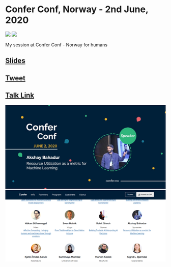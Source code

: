 # Confer Conf, Norway - 2nd June, 2020
[![](https://img.shields.io/github/license/sourcerer-io/hall-of-fame.svg?colorB=ff0000)](https://github.com/akshaybahadur21/Emojinator/blob/master/LICENSE.md)  [![](https://img.shields.io/badge/Akshay-Bahadur-brightgreen.svg?colorB=ff0000)](https://akshaybahadur.com)
 
 My session at Confer Conf - Norway for humans 
## [Slides](https://docs.google.com/presentation/d/1C6cZmmfQS6L5tTp-dJIgIhxIdduq7rU3_co_-RvhRrI/edit?usp=sharing)
## [Tweet](https://twitter.com/conferconf/status/1263023153166422016)
## [Talk Link](https://confer.no/program/?talk=GBDO-4UE5-4WOH)
<img src = "https://github.com/akshaybahadur21/Confer-2020/blob/master/confer.jpg">
<img src="https://github.com/akshaybahadur21/Confer-2020/blob/master/speaker.PNG">
